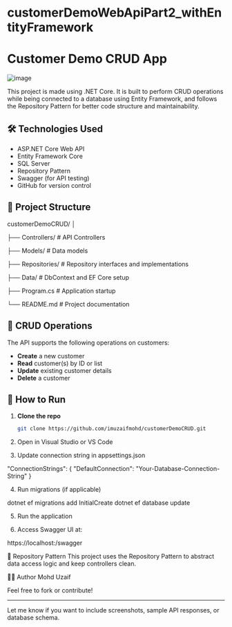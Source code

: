 # customerDemoWebApiPart2_withEntityFramework

# Customer Demo CRUD App

![image](https://github.com/user-attachments/assets/030c68ea-37dc-459a-9d20-1f4d14cb6174)

This project is made using .NET Core. It is built to perform CRUD operations while being connected to a database using Entity Framework, and follows the Repository Pattern for better code structure and maintainability.

## 🛠️ Technologies Used

- ASP.NET Core Web API
- Entity Framework Core
- SQL Server
- Repository Pattern
- Swagger (for API testing)
- GitHub for version control

## 📂 Project Structure
customerDemoCRUD/
│

├── Controllers/ # API Controllers

├── Models/ # Data models

├── Repositories/ # Repository interfaces and implementations

├── Data/ # DbContext and EF Core setup

├── Program.cs # Application startup

└── README.md # Project documentation


## 🔁 CRUD Operations

The API supports the following operations on customers:

- **Create** a new customer  
- **Read** customer(s) by ID or list  
- **Update** existing customer details  
- **Delete** a customer

## 🔧 How to Run

1. **Clone the repo**  
   ```bash
   git clone https://github.com/imuzaifmohd/customerDemoCRUD.git

2. Open in Visual Studio or VS Code

3. Update connection string in appsettings.json

"ConnectionStrings": {
  "DefaultConnection": "Your-Database-Connection-String"
}

4. Run migrations (if applicable)

dotnet ef migrations add InitialCreate
dotnet ef database update

5. Run the application

6. Access Swagger UI at:

https://localhost:<port>/swagger

🧱 Repository Pattern
This project uses the Repository Pattern to abstract data access logic and keep controllers clean.

🙋‍♂️ Author
Mohd Uzaif


Feel free to fork or contribute!

---

Let me know if you want to include screenshots, sample API responses, or database schema.


